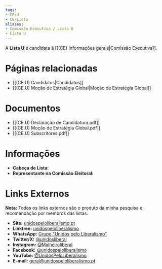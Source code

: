 ```yaml
---
tags:
- CE/U
- CE/Lista
aliases:
- Comissão Executiva / Lista U
- Lista U
---
```

A **Lista U** é candidata à [[(CE) Informações gerais|Comissão Executiva]].

# Páginas relacionadas

- [[(CE.U) Candidatos|Candidatos]]
- [[(CE.U) Moção de Estratégia Global|Moção de Estratégia Global]]

# Documentos

- [[(CE.U) Declaração de Candidatura.pdf]]
- [[(CE.U) Moção de Estratégia Global.pdf]]
- [[(CE.U) Subscritores.pdf]]

# Informações

- **Cabeça de Lista:** 
- **Representante na Comissão Eleitoral:** 

# Links Externos

**Nota:** Todos os links externos são o produto da minha pesquisa e recomendação por membros das listas.

- **Site:** [unidospeloliberalismo.pt](https://unidospeloliberalismo.pt/)
- **Linktree:** [unidospeloliberalismo](https://linktr.ee/unidospeloliberalismo)
- **WhatsApp:** [Grupo "Unidos pelo Liberalismo"](https://chat.whatsapp.com/JC9AqIWGjA1AnOgAaFTrpN)
- **Twitter/X:** [@unidosliberal](https://x.com/unidosliberal)
- **Instagram:** [@Malheiroliberal](https://www.instagram.com/Malheiroliberal)
- **Facebook:** [@unidospeloliberalismo](https://www.facebook.com/unidospeloliberalismo)
- **YouTube:** [@UnidosPeloLiberalismo](https://www.youtube.com/channel/UCQXIj_QcRTm2r3Q2esnc35A)
- **E-mail:** [geral@unidospeloliberalismo.pt](mailto:geral@unidospeloliberalismo.pt)
